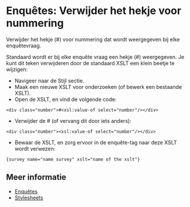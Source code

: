 # Enquêtes: Verwijder het hekje voor nummering

Verwijder het hekje (#) voor nummering dat wordt weergegeven bij elke 
enquêtevraag.

Standaard wordt er bij elke enquête vraag een hekje (#) weergegeven. 
Je kunt dit teken verwijderen door de standaard XSLT een klein beetje te 
wijzigen:

* Navigeer naar de Stijl sectie.
* Maak een nieuwe XSLT voor onderzoeken (of bewerk een bestaande XSLT).
* Open de XSLT, en vind de volgende code:

`<div class="number">#<xsl:value-of select="number"/></div>`

* Verwijder de # (of vervang dit door iets anders):

`<div class="number"><xsl:value-of select="number"/></div>`

* Bewaar de XSLT, en zorg ervoor in de enquête-tag naar deze XSLT wordt verwezen:

`{survey name="name survey" xslt="name of the xslt"}`

## Meer informatie

* [Enquêtes](./surveys)
* [Stylesheets](./stylesheets.md)
